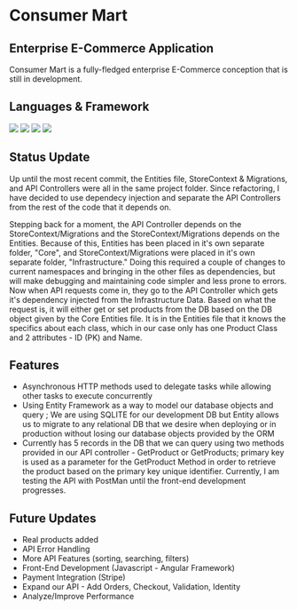 # Consumer Mart 



## Enterprise E-Commerce Application 
Consumer Mart is a fully-fledged enterprise E-Commerce conception that is still in development.  


## Languages & Framework
![](https://img.shields.io/badge/FrontEnd-Angular-informational?style=flat&logo=<LOGO_NAME>&logoColor=white&color=5F7FF6)
![](https://img.shields.io/badge/Framework-.NET-informational?style=flat&logo=<LOGO_NAME>&logoColor=white&color=5F7FF6)
![](https://img.shields.io/badge/Database-SQLITE-informational?style=flat&logo=<LOGO_NAME>&logoColor=white&color=5F7FF6)
![](https://img.shields.io/badge/BackEnd-C-informational?style=flat&logo=<LOGO_NAME>&logoColor=white&color=5F7FF6)

## Status Update

Up until the most recent commit, the Entities file, StoreContext & Migrations, and API Controllers were all in the same project folder.  Since refactoring, I have decided to use dependecy injection and separate the API Controllers from the rest of the code that it depends on. 

Stepping back for a moment, the API Controller depends on the StoreContext/Migrations and the StoreContext/Migrations depends on the Entities.  Because of this, Entities has been placed in it's own separate folder, "Core", and StoreContext/Migrations were placed in it's own separate folder, "Infrastructure."  Doing this required a couple of changes to current namespaces and bringing in the other files as dependencies, but will make debugging and maintaining code simpler and less prone to errors. Now when API requests come in, they go to the API Controller which gets it's dependency injected from the Infrastructure Data.  Based on what the request is, it will either get or set products from the DB based on the DB object given by the Core Entities file.  It is in the Entities file that it knows the specifics about each class, which in our case only has one Product Class and 2 attributes - ID (PK) and Name. 

## Features

- Asynchronous HTTP methods used to delegate tasks while allowing other tasks to execute concurrently
- Using Entity Framework as a way to model our database objects and query ;  We are using SQLITE for our development DB but Entity allows us to migrate to any relational DB that we desire when deploying or in production without losing our database objects provided by the ORM
- Currently has 5 records in the DB that we can query using two methods provided in our API controller - GetProduct or GetProducts;  primary key is used as a parameter for the GetProduct Method in order to retrieve the product based on the primary key unique identifier.  Currently, I am testing the API with PostMan until the front-end development progresses. 

## Future Updates

- Real products added
- API Error Handling
- More API Features (sorting, searching, filters)
- Front-End Development (Javascript - Angular Framework)
- Payment Integration (Stripe)
- Expand our API - Add Orders, Checkout, Validation, Identity
- Analyze/Improve Performance 


